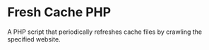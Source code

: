 # Fresh Cache PHP

A PHP script that periodically refreshes cache files by crawling the specified website.
